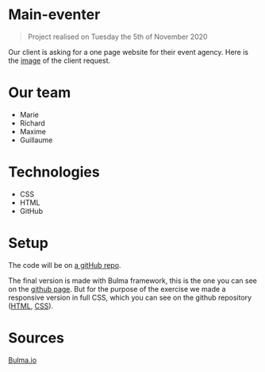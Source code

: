 # Main-eventer
>Project realised on Tuesday the 5th of November 2020

Our client is asking for a one page website for their event agency.
Here is the [image](https://raw.githubusercontent.com/becodeorg/bxl-hopper-1-25/master/The%20Field/3.HTML%2BCSS/4.main_eventer/wireframe.jpg?token=APNDZOS6X72YST34SRAOLBK7VJFDO) of the client request.

# Our team

* Marie
* Richard
* Maxime
* Guillaume


# Technologies

* CSS
* HTML
* GitHub

# Setup

The code will be on [a gitHub repo](https://github.com/G-uillaume/Main-eventer).

The final version is made with Bulma framework, this is the one you can see on the [github page](https://g-uillaume.github.io/Main-eventer). But for the purpose of the exercise we made a responsive version in full CSS, which you can see on the github repository ([HTML](responsive.html), [CSS](responsive.css)).

# Sources

[Bulma.io](https://bulma.io)

